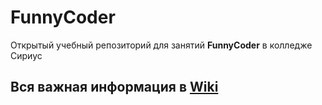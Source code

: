 # FunnyCoder

Открытый учебный репозиторий для занятий **FunnyCoder** в колледже Сириус

## Вся важная информация в [Wiki](https://github.com/HlapovErop/FunnyCoder/wiki)
